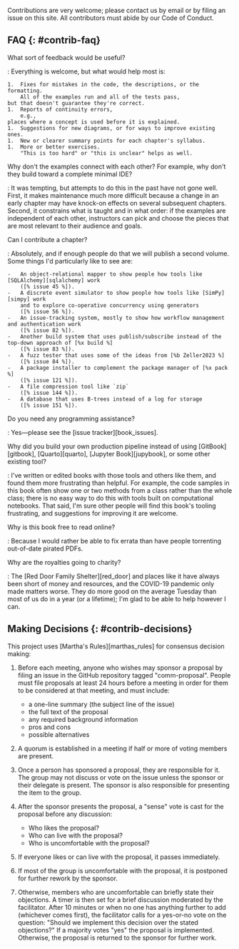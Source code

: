 Contributions are very welcome;
please contact us by email or by filing an issue on this site.
All contributors must abide by our Code of Conduct.

## FAQ {: #contrib-faq}

What sort of feedback would be useful?

:   Everything is welcome, but what would help most is:

    1.  Fixes for mistakes in the code, the descriptions, or the formatting.
        All of the examples run and all of the tests pass,
	but that doesn't guarantee they're correct.
    1.  Reports of continuity errors,
        e.g.,
	places where a concept is used before it is explained.
    1.  Suggestions for new diagrams, or for ways to improve existing ones.
    1.  New or clearer summary points for each chapter's syllabus.
    1.  More or better exercises.
        "This is too hard" or "this is unclear" helps as well.

Why don't the examples connect with each other?
For example, why don't they build toward a complete minimal IDE?

:   It was tempting, but attempts to do this in the past have not gone well.
    First, it makes maintenance much more difficult
    because a change in an early chapter may have knock-on effects on several subsequent chapters.
    Second, it constrains what is taught and in what order:
    if the examples are independent of each other,
    instructors can pick and choose the pieces that are most relevant to their audience and goals.

Can I contribute a chapter?

:   Absolutely, and if enough people do that we will publish a second volume.
    Some things I'd particularly like to see are:

    -   An object-relational mapper to show people how tools like [SQLAlchemy][sqlalchemy] work
        ([% issue 45 %]).
    -   A discrete event simulator to show people how tools like [SimPy][simpy] work
        and to explore co-operative concurrency using generators
        ([% issue 56 %]).
    -   An issue-tracking system, mostly to show how workflow management and authentication work
        ([% issue 82 %]).
    -   Another build system that uses publish/subscribe instead of the top-down approach of [%x build %]
        ([% issue 83 %]).
    -   A fuzz tester that uses some of the ideas from [%b Zeller2023 %]
        ([% issue 84 %]).
    -   A package installer to complement the package manager of [%x pack %]
        ([% issue 121 %]).
    -   A file compression tool like `zip`
        ([% issue 144 %]).
    -   A database that uses B-trees instead of a log for storage
        ([% issue 151 %]).

Do you need any programming assistance?

:   Yes—please see the [issue tracker][book_issues].

Why did you build your own production pipeline instead of using
[GitBook][gitbook], [Quarto][quarto], [Jupyter Book][jupybook],
or some other existing tool?

:   I've written or edited books with those tools and others like them,
    and found them more frustrating than helpful.
    For example,
    the code samples in this book often show one or two methods from a class
    rather than the whole class;
    there is no easy way to do this with tools built on computational notebooks.
    That said,
    I'm sure other people will find this book's tooling frustrating,
    and suggestions for improving it are welcome.

Why is this book free to read online?

:   Because I would rather be able to fix errata
    than have people torrenting out-of-date pirated PDFs.

Why are the royalties going to charity?

:   The [Red Door Family Shelter][red_door] and places like it
    have always been short of money and resources,
    and the COVID-19 pandemic only made matters worse.
    They do more good on the average Tuesday than most of us do in a year
    (or a lifetime);
    I'm glad to be able to help however I can.

## Making Decisions {: #contrib-decisions}

This project uses [Martha's Rules][marthas_rules] for consensus decision making:

1.  Before each meeting, anyone who wishes may sponsor a proposal by filing an
    issue in the GitHub repository tagged "comm-proposal".  People must file proposals
    at least 24 hours before a meeting in order for them to be considered at that
    meeting, and must include:
    -   a one-line summary (the subject line of the issue)
    -   the full text of the proposal
    -   any required background information
    -   pros and cons
    -   possible alternatives

2.  A quorum is established in a meeting if half or more of voting members are
    present.

3.  Once a person has sponsored a proposal, they are responsible for it.  The
    group may not discuss or vote on the issue unless the sponsor or their
    delegate is present.  The sponsor is also responsible for presenting the
    item to the group.

4.  After the sponsor presents the proposal, a "sense" vote is cast for the
    proposal before any discussion:
    -   Who likes the proposal?
    -   Who can live with the proposal?
    -   Who is uncomfortable with the proposal?

5.  If everyone likes or can live with the proposal, it passes immediately.

6.  If most of the group is uncomfortable with the proposal, it is postponed for
    further rework by the sponsor.

7.  Otherwise, members who are uncomfortable can briefly state their objections.
    A timer is then set for a brief discussion moderated by the facilitator.
    After 10 minutes or when no one has anything further to add (whichever comes
    first), the facilitator calls for a yes-or-no vote on the question: "Should
    we implement this decision over the stated objections?"  If a majority votes
    "yes" the proposal is implemented.  Otherwise, the proposal is returned to
    the sponsor for further work.
